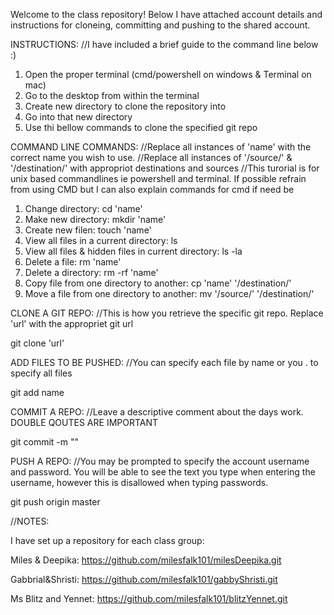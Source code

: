 Welcome to the class repository! Below I have attached account details and instructions for cloneing, committing and pushing to the shared account.

INSTRUCTIONS:
//I have included a brief guide to the command line below :)

1. Open the proper terminal (cmd/powershell on windows & Terminal on mac)
2. Go to the desktop from within the terminal
3. Create new directory to clone the repository into
4. Go into that new directory
5. Use thi bellow commands to clone the specified git repo

COMMAND LINE COMMANDS:
//Replace all instances of 'name' with the correct name you wish to use.
//Replace all instances of '/source/' & '/destination/' with appropriot destinations and sources
//This turorial is for unix based commandlines ie powershell and terminal. If possible refrain from using CMD but I can also explain commands for cmd if need be

1. Change directory: cd 'name'
2. Make new directory: mkdir 'name'
3. Create new filen: touch 'name'
4. View all files in a current directory: ls
5. View all files & hidden files in current directory: ls -la
6. Delete a file: rm 'name'
7. Delete a directory: rm -rf 'name'
8. Copy file from one directory to another: cp 'name' '/destination/'
9. Move a file from one directory to another: mv '/source/' '/destination/'

CLONE A GIT REPO:
//This is how you retrieve the specific git repo. Replace 'url' with the appropriet git url

git clone 'url'

ADD FILES TO BE PUSHED:
//You can specify each file by name or you . to specify all files

git add name

COMMIT A REPO:
//Leave a descriptive comment about the days work. DOUBLE QOUTES ARE IMPORTANT

git commit -m ""

PUSH A REPO:
//You may be prompted to specify the account username and password. You will be able to see the text you type when entering the username, however this is disallowed when typing passwords. 

git push origin master


//NOTES:

I have set up a repository for each class group:

Miles & Deepika:
https://github.com/milesfalk101/milesDeepika.git

Gabbrial&Shristi:
https://github.com/milesfalk101/gabbyShristi.git

Ms Blitz and Yennet:
https://github.com/milesfalk101/blitzYennet.git

